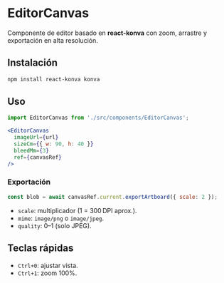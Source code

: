 # EditorCanvas

Componente de editor basado en **react-konva** con zoom, arrastre y exportación en alta resolución.

## Instalación

```bash
npm install react-konva konva
```

## Uso

```jsx
import EditorCanvas from './src/components/EditorCanvas';

<EditorCanvas
  imageUrl={url}
  sizeCm={{ w: 90, h: 40 }}
  bleedMm={3}
  ref={canvasRef}
/>
```

### Exportación

```js
const blob = await canvasRef.current.exportArtboard({ scale: 2 });
```

- `scale`: multiplicador (1 = 300 DPI aprox.).
- `mime`: `image/png` o `image/jpeg`.
- `quality`: 0–1 (solo JPEG).

## Teclas rápidas

- `Ctrl+0`: ajustar vista.
- `Ctrl+1`: zoom 100%.

